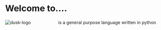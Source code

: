 # Welcome to....


![dusk-logo](https://github.com/penguinsnake/dusk-Fakedrift/assets/127430703/f5024f40-09e6-4526-a04c-09185ddc5900)
ㅤ
ㅤ
ㅤ
ㅤ
ㅤ
is a general purpose language written in python

